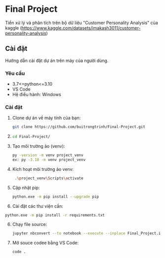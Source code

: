 # Final Project

Tiền xử lý và phân tích trên bộ dữ liệu "Customer Personality Analysis" của kaggle
(https://www.kaggle.com/datasets/imakash3011/customer-personality-analysis)

## Cài đặt

Hướng dẫn cài đặt dự án trên máy của người dùng.

### Yêu cầu

- 3.7<=python<=3.10
- VS Code
- Hệ điều hành: Windows

### Cài đặt

1. Clone dự án về máy tính của bạn:
   ```bash
   git clone https://github.com/buitrongtrinh/Final-Project.git
   ```
2. ```bash
   cd Final-Project/
   ```
2. Tạo môi trường ảo (venv):
   ```bash
   py -version -m venv project_venv
   ex: py -3.10 -m venv project_venv
   ```
2. Kích hoạt môi trường ảo venv:
   ```bash
    .\project_venv\Scripts\activate
   ```
4. Cập nhật pip:
   ```bash
   python.exe -m pip install --upgrade pip
   ```
5. Cài đặt các thư viện cần:
  ```bash
  python.exe -m pip install -r requirements.txt
  ```
6. Chạy file source:
   ```bash
   jupyter nbconvert --to notebook --execute --inplace Final_Project.ipynb
7. Mở souce codee bằng VS Code:
   ```bash
   code .
   ```
